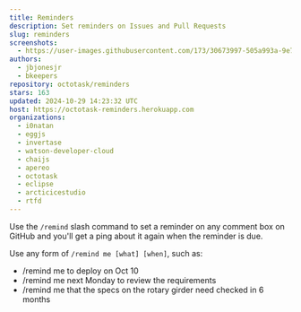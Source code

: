 ```yaml
---
title: Reminders
description: Set reminders on Issues and Pull Requests
slug: reminders
screenshots:
  - https://user-images.githubusercontent.com/173/30673997-505a993a-9e77-11e7-8f0f-d5a606816e8e.png
authors:
  - jbjonesjr
  - bkeepers
repository: octotask/reminders
stars: 163
updated: 2024-10-29 14:23:32 UTC
host: https://octotask-reminders.herokuapp.com
organizations:
  - i0natan
  - eggjs
  - invertase
  - watson-developer-cloud
  - chaijs
  - apereo
  - octotask
  - eclipse
  - arcticicestudio
  - rtfd
---
```


Use the `/remind` slash command to set a reminder on any comment box on GitHub and you'll get a ping about it again when the reminder is due.

Use any form of `/remind me [what] [when]`, such as:

- /remind me to deploy on Oct 10
- /remind me next Monday to review the requirements
- /remind me that the specs on the rotary girder need checked in 6 months
